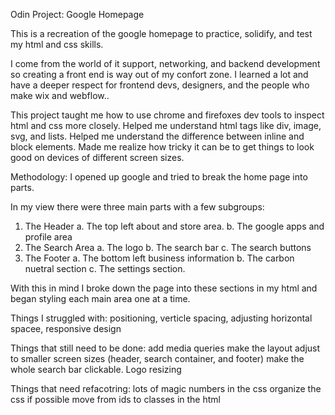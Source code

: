 Odin Project: Google Homepage

This is a recreation of the google homepage to practice, solidify, and test my html and css skills.

I come from the world of it support, networking, and backend development so creating a front end is way out of my confort zone.
I learned a lot and have a deeper respect for frontend devs, designers, and the people who make wix and webflow..

This project taught me how to use chrome and firefoxes dev tools to inspect html and css more closely.
Helped me understand html tags like div, image, svg, and lists.
Helped me understand the difference between inline and block elements.
Made me realize how tricky it can be to get things to look good on devices of different screen sizes.


Methodology:
I opened up google and tried to break the home page into parts.

In my view there were three main parts with a few subgroups: 
1. The Header
    a. The top left about and store area.
    b. The google apps and profile area
2. The Search Area
    a. The logo 
    b. The search bar
    c. The search buttons
3. The Footer
    a. The bottom left business information
    b. The carbon nuetral section
    c. The settings section.


With this in mind I broke down the page into these sections in my html and began styling each main area one at a time.

Things I struggled with:
positioning, verticle spacing, adjusting horizontal spacee, responsive design

Things that still need to be done:
add media queries
make the layout adjust to smaller screen sizes (header, search container, and footer)
make the whole search bar clickable.
Logo resizing


Things that need refacotring:
lots of magic numbers in the css
organize the css 
if possible move from ids to classes in the html